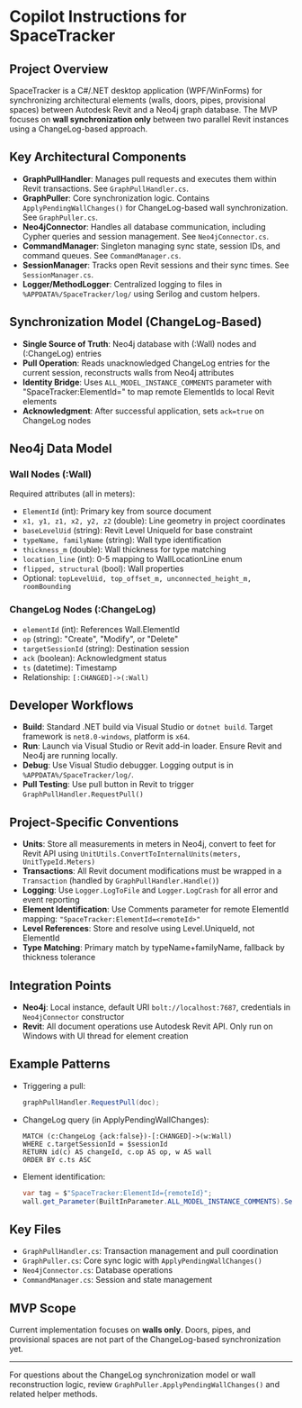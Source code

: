 # Copilot Instructions for SpaceTracker

## Project Overview
SpaceTracker is a C#/.NET desktop application (WPF/WinForms) for synchronizing architectural elements (walls, doors, pipes, provisional spaces) between Autodesk Revit and a Neo4j graph database. The MVP focuses on **wall synchronization only** between two parallel Revit instances using a ChangeLog-based approach.

## Key Architectural Components
- **GraphPullHandler**: Manages pull requests and executes them within Revit transactions. See `GraphPullHandler.cs`.
- **GraphPuller**: Core synchronization logic. Contains `ApplyPendingWallChanges()` for ChangeLog-based wall synchronization. See `GraphPuller.cs`.
- **Neo4jConnector**: Handles all database communication, including Cypher queries and session management. See `Neo4jConnector.cs`.
- **CommandManager**: Singleton managing sync state, session IDs, and command queues. See `CommandManager.cs`.
- **SessionManager**: Tracks open Revit sessions and their sync times. See `SessionManager.cs`.
- **Logger/MethodLogger**: Centralized logging to files in `%APPDATA%/SpaceTracker/log/` using Serilog and custom helpers.

## Synchronization Model (ChangeLog-Based)
- **Single Source of Truth**: Neo4j database with (:Wall) nodes and (:ChangeLog) entries
- **Pull Operation**: Reads unacknowledged ChangeLog entries for the current session, reconstructs walls from Neo4j attributes
- **Identity Bridge**: Uses `ALL_MODEL_INSTANCE_COMMENTS` parameter with "SpaceTracker:ElementId=<remoteId>" to map remote ElementIds to local Revit elements
- **Acknowledgment**: After successful application, sets `ack=true` on ChangeLog nodes

## Neo4j Data Model
### Wall Nodes (:Wall)
Required attributes (all in meters):
- `ElementId` (int): Primary key from source document
- `x1, y1, z1, x2, y2, z2` (double): Line geometry in project coordinates
- `baseLevelUid` (string): Revit Level UniqueId for base constraint
- `typeName, familyName` (string): Wall type identification
- `thickness_m` (double): Wall thickness for type matching
- `location_line` (int): 0-5 mapping to WallLocationLine enum
- `flipped, structural` (bool): Wall properties
- Optional: `topLevelUid, top_offset_m, unconnected_height_m, roomBounding`

### ChangeLog Nodes (:ChangeLog)
- `elementId` (int): References Wall.ElementId
- `op` (string): "Create", "Modify", or "Delete"
- `targetSessionId` (string): Destination session
- `ack` (boolean): Acknowledgment status
- `ts` (datetime): Timestamp
- Relationship: `[:CHANGED]->(:Wall)`

## Developer Workflows
- **Build**: Standard .NET build via Visual Studio or `dotnet build`. Target framework is `net8.0-windows`, platform is `x64`.
- **Run**: Launch via Visual Studio or Revit add-in loader. Ensure Revit and Neo4j are running locally.
- **Debug**: Use Visual Studio debugger. Logging output is in `%APPDATA%/SpaceTracker/log/`.
- **Pull Testing**: Use pull button in Revit to trigger `GraphPullHandler.RequestPull()`

## Project-Specific Conventions
- **Units**: Store all measurements in meters in Neo4j, convert to feet for Revit API using `UnitUtils.ConvertToInternalUnits(meters, UnitTypeId.Meters)`
- **Transactions**: All Revit document modifications must be wrapped in a `Transaction` (handled by `GraphPullHandler.Handle()`)
- **Logging**: Use `Logger.LogToFile` and `Logger.LogCrash` for all error and event reporting
- **Element Identification**: Use Comments parameter for remote ElementId mapping: `"SpaceTracker:ElementId=<remoteId>"`
- **Level References**: Store and resolve using Level.UniqueId, not ElementId
- **Type Matching**: Primary match by typeName+familyName, fallback by thickness tolerance

## Integration Points
- **Neo4j**: Local instance, default URI `bolt://localhost:7687`, credentials in `Neo4jConnector` constructor
- **Revit**: All document operations use Autodesk Revit API. Only run on Windows with UI thread for element creation

## Example Patterns
- Triggering a pull:
  ```csharp
  graphPullHandler.RequestPull(doc);
  ```
- ChangeLog query (in ApplyPendingWallChanges):
  ```cypher
  MATCH (c:ChangeLog {ack:false})-[:CHANGED]->(w:Wall)
  WHERE c.targetSessionId = $sessionId
  RETURN id(c) AS changeId, c.op AS op, w AS wall
  ORDER BY c.ts ASC
  ```
- Element identification:
  ```csharp
  var tag = $"SpaceTracker:ElementId={remoteId}";
  wall.get_Parameter(BuiltInParameter.ALL_MODEL_INSTANCE_COMMENTS).Set(tag);
  ```

## Key Files
- `GraphPullHandler.cs`: Transaction management and pull coordination
- `GraphPuller.cs`: Core sync logic with `ApplyPendingWallChanges()`
- `Neo4jConnector.cs`: Database operations
- `CommandManager.cs`: Session and state management

## MVP Scope
Current implementation focuses on **walls only**. Doors, pipes, and provisional spaces are not part of the ChangeLog-based synchronization yet.

---
For questions about the ChangeLog synchronization model or wall reconstruction logic, review `GraphPuller.ApplyPendingWallChanges()` and related helper methods.
